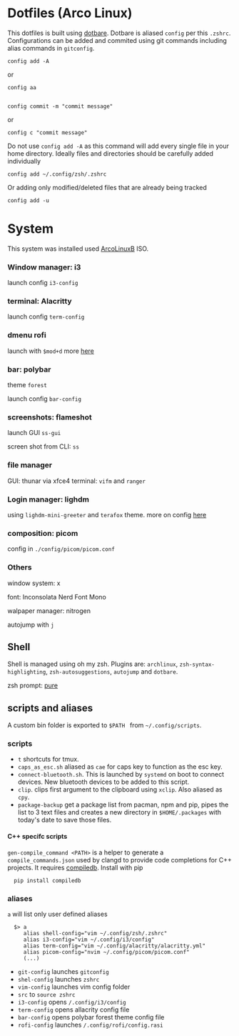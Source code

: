 
# Dotfiles (Arco Linux)

This dotfiles is built using [dotbare](https://github.com/kazhala/dotbare). Dotbare is aliased `config` per this `.zshrc`. Configurations can be added and commited using git commands including alias commands in `gitconfig`.

    config add -A

or

    config aa


    config commit -m "commit message"

or

    config c "commit message"


Do not use `config add -A` as this command will add every single file in your home directory.  Ideally files and directories should be carefully added individually

    config add ~/.config/zsh/.zshrc

Or adding only modified/deleted files that are already being tracked 

    config add -u


# System

This system was installed used [ArcoLinuxB](https://arcolinuxb.com/) ISO. 

### Window manager: i3

launch config `i3-config`

### terminal: Alacritty

launch config `term-config`

### dmenu rofi

launch with `$mod+d`
more [here](https://github.com/davatorium/rofi)

### bar: polybar

theme  `forest` 

launch config `bar-config`

### screenshots: flameshot

launch GUI `ss-gui`

screen shot from CLI: `ss`

### file manager

GUI: thunar via xfce4 
terminal: `vifm` and `ranger`

### Login manager: lighdm

using `lighdm-mini-greeter` and `terafox` theme. more on config [here](https://github.com/Pbotsaris/dotfiles-arch/tree/main/.config/lighdm)

### composition: picom

config in `./config/picom/picom.conf`

### Others

window system: x

font: Inconsolata Nerd Font Mono 

walpaper manager: nitrogen

autojump with `j`

## Shell

Shell is managed using oh my zsh. Plugins are: `archlinux`, `zsh-syntax-highlighting`, `zsh-autosuggestions`, `autojump` and `dotbare`.

zsh prompt: [pure](https://github.com/sindresorhus/pure`)

## scripts and aliases

A custom bin folder is exported to `$PATH ` from `~/.config/scripts`.

### scripts

- `t` shortcuts for tmux.
- `caps_as_esc.sh` aliased as `cae` for caps key to function as the esc key.
- `connect-bluetooth.sh`. This is launched by `systemd` on boot to connect devices. New bluetooth devices to be added to this script. 
- `clip`. clips first argument to the clipboard using `xclip`. Also aliased as `cpy`.
- `package-backup` get a package list from pacman, npm and pip, pipes the list to 3 text files and creates a new directory in `$HOME/.packages` with today's date to 
save those files.

#### C++ specifc scripts

`gen-compile_command <PATH>` is a helper to generate a `compile_commands.json` used by clangd to provide code completions for C++ projects. It requires
[compiledb](https://github.com/nickdiego/compiledb). Install with pip

      pip install compiledb


### aliases 

`a` will list only user defined aliases

      $> a
         alias shell-config="vim ~/.config/zsh/.zshrc"
         alias i3-config="vim ~/.config/i3/config"
         alias term-config="vim ~/.config/alacritty/alacritty.yml"
         alias picom-config="nvim ~/.config/picom/picom.conf"
         (...)
        
- `git-config` launches `gitconfig`
- `shel-config` launches `zshrc`
- `vim-config` launches vim config folder
- `src` to  `source zshrc`
- `i3-config` opens `/.config/i3/config`
- `term-config` opens allacrity config file
- `bar-config`  opens polybar forest theme config file
- `rofi-config` launches `/.config/rofi/config.rasi`
